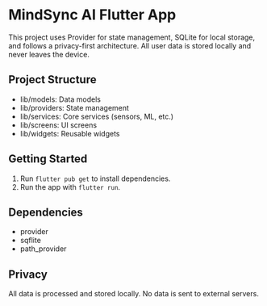 # MindSync AI Flutter App

This project uses Provider for state management, SQLite for local storage, and follows a privacy-first architecture. All user data is stored locally and never leaves the device.

## Project Structure
- lib/models: Data models
- lib/providers: State management
- lib/services: Core services (sensors, ML, etc.)
- lib/screens: UI screens
- lib/widgets: Reusable widgets

## Getting Started
1. Run `flutter pub get` to install dependencies.
2. Run the app with `flutter run`.

## Dependencies
- provider
- sqflite
- path_provider

## Privacy
All data is processed and stored locally. No data is sent to external servers.
